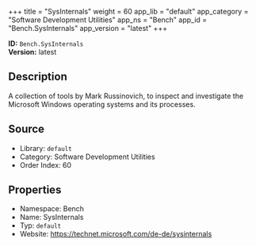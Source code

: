 ﻿+++
title = "SysInternals"
weight = 60
app_lib = "default"
app_category = "Software Development Utilities"
app_ns = "Bench"
app_id = "Bench.SysInternals"
app_version = "latest"
+++

**ID:** `Bench.SysInternals`  
**Version:** latest  
<!--more-->

## Description
A collection of tools by Mark Russinovich, to inspect and investigate
the Microsoft Windows operating systems and its processes.

## Source

* Library: `default`
* Category: Software Development Utilities
* Order Index: 60

## Properties

* Namespace: Bench
* Name: SysInternals
* Typ: `default`
* Website: <https://technet.microsoft.com/de-de/sysinternals>

